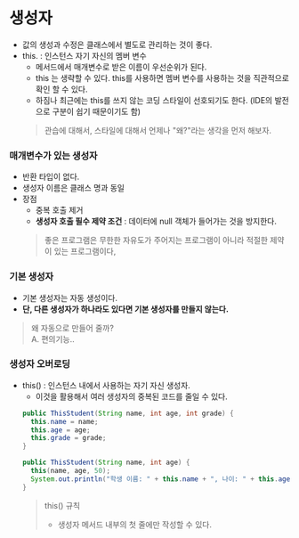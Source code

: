 # 생성자
- 값의 생성과 수정은 클래스에서 별도로 관리하는 것이 좋다.
- this. : 인스턴스 자기 자신의 멤버 변수
  - 메서드에서 매개변수로 받은 이름이 우선순위가 된다.
  - this 는 생략할 수 있다. this를 사용하면 멤버 변수를 사용하는 것을 직관적으로 확인 할 수 있다.
  - 하짐나 최근에는 this를 쓰지 않는 코딩 스타일이 선호되기도 한다. (IDE의 발전으로 구분이 쉽기 때문이기도 함)
  > 관습에 대해서, 스타일에 대해서 언제나 "왜?"라는 생각을 먼저 해보자.

### 매개변수가 있는 생성자
- 반환 타입이 없다.
- 생성자 이름은 클래스 명과 동일
- 장점
  - 중복 호출 제거
  - **생성자 호출 필수 제약 조건** : 데이터에 null 객체가 들어가는 것을 방지한다.
  > 좋은 프로그램은 무한한 자유도가 주어지는 프로그램이 아니라 적절한 제약이 있는 프로그램이다,
  
### 기본 생성자
- 기본 생성자는 자동 생성이다.
- **단, 다른 생성자가 하나라도 있다면 기본 생성자를 만들지 않는다.**
> 왜 자동으로 만들어 줄까? <br>
> A. 편의기능..

### 생성자 오버로딩
- this() : 인스턴스 내에서 사용하는 자기 자신 생성자.
  - 이것을 활용해서 여러 생성자의 중복된 코드를 줄일 수 있다.
  ```java
  public ThisStudent(String name, int age, int grade) {
    this.name = name;
    this.age = age;
    this.grade = grade;
  }

  public ThisStudent(String name, int age) {
    this(name, age, 50);
    System.out.println("학생 이름: " + this.name + ", 나이: " + this.age + "기본 성적: " + 50);
  }
  ```
  > this() 규칙
  > - 생성자 메서드 내부의 첫 줄에만 작성할 수 있다.